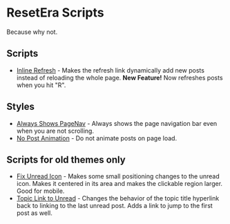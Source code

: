 # ResetEra Scripts

Because why not.

## Scripts

* [Inline Refresh](https://raw.githubusercontent.com/ToadKing/ResetEra/master/resetera-inline-refresh.user.js) - Makes the refresh link dynamically add new posts instead of reloading the whole page. **New Feature!** Now refreshes posts when you hit "R".

## Styles

* [Always Shows PageNav](https://raw.githubusercontent.com/ToadKing/ResetEra/master/resetera-always-show-nav.user.css) - Always shows the page navigation bar even when you are not scrolling.
* [No Post Animation](https://raw.githubusercontent.com/ToadKing/ResetEra/master/resetera-no-post-animation.user.css) - Do not animate posts on page load.


## Scripts for old themes only

* [Fix Unread Icon](https://raw.githubusercontent.com/ToadKing/ResetEra/master/resetera-fix-unread-icon.user.js) - Makes some small positioning changes to the unread icon. Makes it centered in its area and makes the clickable region larger. Good for mobile.
* [Topic Link to Unread](https://raw.githubusercontent.com/ToadKing/ResetEra/master/resetera-topic-link-to-unread.user.js) - Changes the behavior of the topic title hyperlink back to linking to the last unread post. Adds a link to jump to the first post as well.
